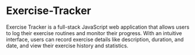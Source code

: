 # Exercise-Tracker
Exercise Tracker is a full-stack JavaScript web application that allows users to log their exercise routines and monitor their progress. With an intuitive interface, users can record exercise details like description, duration, and date, and view their exercise history and statistics.
